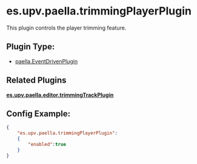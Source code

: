 ---
---

# es.upv.paella.trimmingPlayerPlugin

This plugin controls the player trimming feature.

## Plugin Type:

- [paella.EventDrivenPlugin](../developer/plugin_types.md)

## Related Plugins 

[**es.upv.paella.editor.trimmingTrackPlugin**](es.upv.paella.editor.trimmingTrackPlugin.md)


## Config Example:

```json
{
	"es.upv.paella.trimmingPlayerPlugin": 
	{
		"enabled":true
	}
}
```
